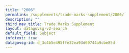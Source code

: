 ```yaml
---
title: "2006"
permalink: /supplements/trade-marks-supplement/2006/
description: ""
third_nav_title: Trade Marks Supplement
layout: datagovsg-v2-search
default_field: Subject
infotext: true
datagovsg-id: d_3c4b5e495ffe32ea93d69744a9cbe85d
---
```

